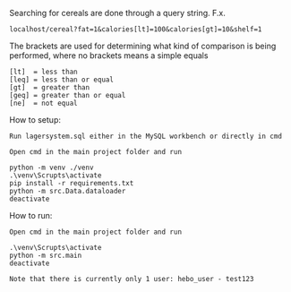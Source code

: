 Searching for cereals are done through a query string. 
F.x.

    localhost/cereal?fat=1&calories[lt]=100&calories[gt]=10&shelf=1

The brackets are used for determining what kind of comparison is being performed, where no brackets means a simple equals

    [lt]  = less than
    [leq] = less than or equal
    [gt]  = greater than
    [geq] = greater than or equal
    [ne]  = not equal


How to setup:

	Run lagersystem.sql either in the MySQL workbench or directly in cmd

	Open cmd in the main project folder and run

	python -m venv ./venv
	.\venv\Scrupts\activate
	pip install -r requirements.txt
    python -m src.Data.dataloader
	deactivate

How to run:

	Open cmd in the main project folder and run

	.\venv\Scrupts\activate
	python -m src.main
	deactivate

	Note that there is currently only 1 user: hebo_user - test123